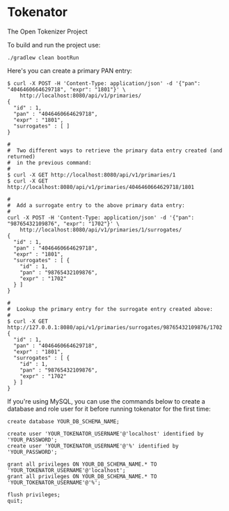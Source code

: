 Tokenator
=========

The Open Tokenizer Project


To build and run the project use:

```
./gradlew clean bootRun
```

Here's you can create a primary PAN entry:

```
$ curl -X POST -H 'Content-Type: application/json' -d '{"pan": "4046460664629718", "expr": "1801"}' \
    http://localhost:8080/api/v1/primaries/
{
  "id" : 1,
  "pan" : "4046460664629718",
  "expr" : "1801",
  "surrogates" : [ ]
}

#
#  Two different ways to retrieve the primary data entry created (and returned)
#  in the previous command:
#
$ curl -X GET http://localhost:8080/api/v1/primaries/1
$ curl -X GET http://localhost:8080/api/v1/primaries/4046460664629718/1801

#
#  Add a surrogate entry to the above primary data entry:
#
curl -X POST -H 'Content-Type: application/json' -d '{"pan": "98765432109876", "expr": "1702"}' \
    http://localhost:8080/api/v1/primaries/1/surrogates/
{
  "id" : 1,
  "pan" : "4046460664629718",
  "expr" : "1801",
  "surrogates" : [ {
    "id" : 1,
    "pan" : "98765432109876",
    "expr" : "1702"
  } ]
}

#
#  Lookup the primary entry for the surrogate entry created above:
#
$ curl -X GET http://127.0.0.1:8080/api/v1/primaries/surrogates/98765432109876/1702
{
  "id" : 1,
  "pan" : "4046460664629718",
  "expr" : "1801",
  "surrogates" : [ {
    "id" : 1,
    "pan" : "98765432109876",
    "expr" : "1702"
  } ]
}
```

If you're using MySQL, you can use the commands below to create a database
and role user for it before running tokenator for the first time:
```
create database YOUR_DB_SCHEMA_NAME;

create user 'YOUR_TOKENATOR_USERNAME'@'localhost' identified by 'YOUR_PASSWORD';
create user 'YOUR_TOKENATOR_USERNAME'@'%' identified by 'YOUR_PASSWORD';

grant all privileges ON YOUR_DB_SCHEMA_NAME.* TO 'YOUR_TOKENATOR_USERNAME'@'localhost';
grant all privileges ON YOUR_DB_SCHEMA_NAME.* TO 'YOUR_TOKENATOR_USERNAME'@'%';

flush privileges;
quit;
```
